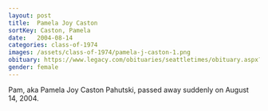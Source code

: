 ```yaml
---
layout: post
title:  Pamela Joy Caston
sortKey: Caston, Pamela
date:   2004-08-14
categories: class-of-1974
images: /assets/class-of-1974/pamela-j-caston-1.png
obituary: https://www.legacy.com/obituaries/seattletimes/obituary.aspx?n=Pamela-Pahutski&pid=2522858
gender: female
---
```

Pam, aka Pamela Joy Caston Pahutski, passed away suddenly on August 14, 2004.
